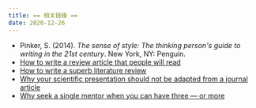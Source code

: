 ```yaml
---
title: == 相关链接 ==
date: 2020-12-26
---
```


- Pinker, S. (2014). *The sense of style: The thinking person's guide to writing in the 21st century*. New York, NY: Penguin.
- [How to write a review article that people will read](http://crosstalk.cell.com/blog/how-to-write-a-review-article-that-people-will-read)
- [How to write a superb literature review](https://www.nature.com/articles/d41586-020-03422-x)
- [Why your scientific presentation should not be adapted from a journal article](https://www.nature.com/articles/d41586-020-03300-6)
- [Why seek a single mentor when you can have three — or more](https://www.nature.com/articles/d41586-020-03339-5)
